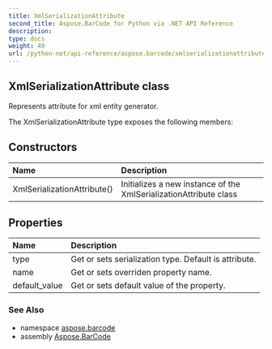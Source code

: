 ```yaml
---
title: XmlSerializationAttribute
second_title: Aspose.BarCode for Python via .NET API Reference
description: 
type: docs
weight: 40
url: /python-net/api-reference/aspose.barcode/xmlserializationattribute/
---
```


## XmlSerializationAttribute class

Represents attribute for xml entity generator.

The XmlSerializationAttribute type exposes the following members:
## Constructors
| Name | Description |
| :- | :- |
|XmlSerializationAttribute()|Initializes a new instance of the XmlSerializationAttribute class|
## Properties
| Name | Description |
| :- | :- |
|type|Get or sets serialization type. Default is attribute.|
|name|Get or sets overriden property name.|
|default_value|Get or sets default value of the property.|

### See Also

* namespace [aspose.barcode](/barcode/python-net/api-reference/aspose.barcode/)
* assembly [Aspose.BarCode](/barcode/python-net/api-reference/)

